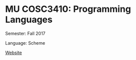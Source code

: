 # MU COSC3410: Programming Languages
Semester: Fall 2017

Language: Scheme

[Website](http://www.mscs.mu.edu/~mikes/cosc3410/assign.html)

